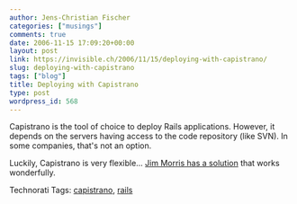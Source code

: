 ```yaml
---
author: Jens-Christian Fischer
categories: ["musings"]
comments: true
date: 2006-11-15 17:09:20+00:00
layout: post
link: https://invisible.ch/2006/11/15/deploying-with-capistrano/
slug: deploying-with-capistrano
tags: ["blog"]
title: Deploying with Capistrano
type: post
wordpress_id: 568
---
```


Capistrano is the tool of choice to deploy Rails applications. However, it depends on the servers having access to the code repository (like SVN). In some companies, that's not an option. 

Luckily, Capistrano is very flexible... [Jim Morris has a solution][1] that works wonderfully.

[1]: https://blog.wolfman.com/articles/2006/05/26/capistrano-local-deploy-recipe


Technorati Tags: [capistrano](https://www.technorati.com/tag/capistrano), [rails](https://www.technorati.com/tag/rails)
